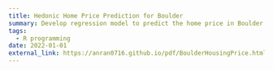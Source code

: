 ```yaml
---
title: Hedonic Home Price Prediction for Boulder
summary: Develop regression model to predict the home price in Boulder
tags:
  - R programming
date: 2022-01-01
external_link: https://anran0716.github.io/pdf/BoulderHousingPrice.html#2_Data
---
```

